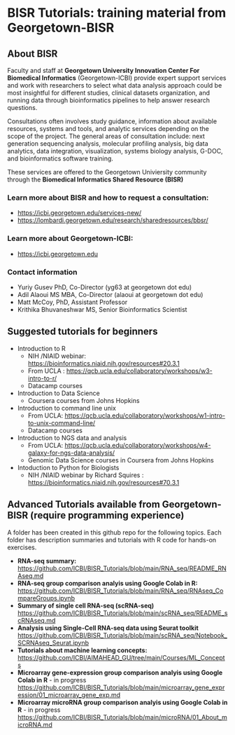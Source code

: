# BISR Tutorials: training material from Georgetown-BISR 

## About BISR
Faculty and staff at **Georgetown University Innovation Center For Biomedical Informatics** (Georgetown-ICBI) provide expert support services and work with researchers to select what data analysis approach could be most insightful for different studies, clinical datasets organization, and running data through bioinformatics pipelines to help answer research questions. 

Consultations often involves study guidance, information about available resources, systems and tools, and analytic services depending on the scope of the project. The general areas of consultation include: next generation sequencing analysis, molecular profiling analysis, big data analytics, data integration, visualization, systems biology analysis, G-DOC, and bioinformatics software training. 

These services are offered to the Georgetown Univiersity community through the **Biomedical Informatics Shared Resource (BISR)**

### Learn more about BISR and how to request a consultation:
* https://icbi.georgetown.edu/services-new/
* https://lombardi.georgetown.edu/research/sharedresources/bbsr/

### Learn more about Georgetown-ICBI:
* https://icbi.georgetown.edu

### Contact information
* Yuriy Gusev PhD, Co-Director (yg63 at georgetown dot edu)
* Adil Alaoui MS MBA, Co-Director (alaoui at georgetown dot edu)
* Matt McCoy, PhD, Assistant Professor 
* Krithika Bhuvaneshwar MS, Senior Bioinformatics Scientist

## Suggested tutorials for beginners
* Introduction to R
  * NIH /NIAID webinar: https://bioinformatics.niaid.nih.gov/resources#20.3.1
  * From UCLA : https://qcb.ucla.edu/collaboratory/workshops/w3-intro-to-r/
  * Datacamp courses
* Introduction to Data Science 
  * Coursera courses from Johns Hopkins
* Introduction to command line unix
  * From UCLA: https://qcb.ucla.edu/collaboratory/workshops/w1-intro-to-unix-command-line/
  * Datacamp courses
* Introduction to NGS data and analysis
  * From UCLA: https://qcb.ucla.edu/collaboratory/workshops/w4-galaxy-for-ngs-data-analysis/
  * Genomic Data Science courses in Coursera from Johns Hopkins
* Intoduction to Python for Biologists
  * NIH /NIAID webinar by Richard Squires : https://bioinformatics.niaid.nih.gov/resources#70.3.1

## Advanced Tutorials available from Georgetown-BISR (require programming experience)
A folder has been created in this github repo for the following topics. Each folder has description summaries and tutorials with R code for hands-on exercises.
* **RNA-seq summary:**
  https://github.com/ICBI/BISR_Tutorials/blob/main/RNA_seq/README_RNAseq.md
* **RNA-seq group comparison analyis using Google Colab in R:**
  https://github.com/ICBI/BISR_Tutorials/blob/main/RNA_seq/RNAseq_CompareGroups.ipynb
* **Summary of single cell RNA-seq (scRNA-seq)** 
  https://github.com/ICBI/BISR_Tutorials/blob/main/scRNA_seq/README_scRNAseq.md
* **Analysis using Single-Cell RNA-seq data using Seurat toolkit**
  https://github.com/ICBI/BISR_Tutorials/blob/main/scRNA_seq/Notebook_SCRNAseq_Seurat.ipynb
* **Tutorials about machine learning concepts:**
  https://github.com/ICBI/AIMAHEAD_GU/tree/main/Courses/ML_Concepts
* **Microarray gene-expression group comparison analyis using Google Colab in R** - in progress
  https://github.com/ICBI/BISR_Tutorials/blob/main/microarray_gene_expression/01_microarray_gene_exp.md
* **Microarray microRNA group comparison analyis using Google Colab in R** - in progress
  https://github.com/ICBI/BISR_Tutorials/blob/main/microRNA/01_About_microRNA.md

